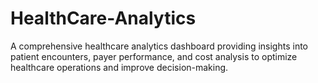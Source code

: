 # HealthCare-Analytics
A comprehensive healthcare analytics dashboard providing insights into patient encounters, payer performance, and cost analysis to optimize healthcare operations and improve decision-making.
